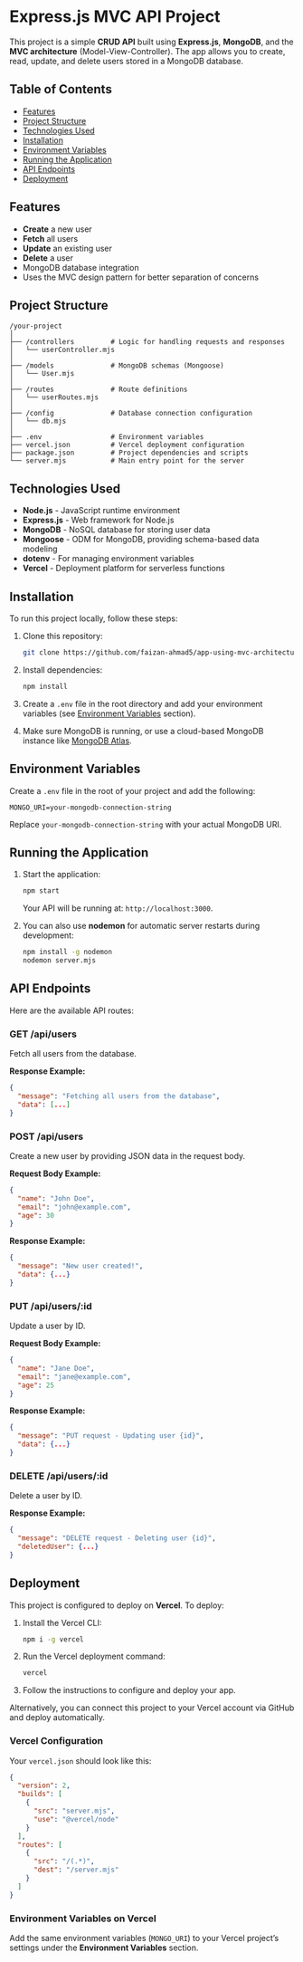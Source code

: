 # Express.js MVC API Project

This project is a simple **CRUD API** built using **Express.js**, **MongoDB**, and the **MVC architecture** (Model-View-Controller). The app allows you to create, read, update, and delete users stored in a MongoDB database.

## Table of Contents

- [Features](#features)
- [Project Structure](#project-structure)
- [Technologies Used](#technologies-used)
- [Installation](#installation)
- [Environment Variables](#environment-variables)
- [Running the Application](#running-the-application)
- [API Endpoints](#api-endpoints)
- [Deployment](#deployment)

## Features

- **Create** a new user
- **Fetch** all users
- **Update** an existing user
- **Delete** a user
- MongoDB database integration
- Uses the MVC design pattern for better separation of concerns

## Project Structure

```
/your-project
│
├── /controllers         # Logic for handling requests and responses
│   └── userController.mjs
│
├── /models              # MongoDB schemas (Mongoose)
│   └── User.mjs
│
├── /routes              # Route definitions
│   └── userRoutes.mjs
│
├── /config              # Database connection configuration
│   └── db.mjs
│
├── .env                 # Environment variables
├── vercel.json          # Vercel deployment configuration
├── package.json         # Project dependencies and scripts
└── server.mjs           # Main entry point for the server
```

## Technologies Used

- **Node.js** - JavaScript runtime environment
- **Express.js** - Web framework for Node.js
- **MongoDB** - NoSQL database for storing user data
- **Mongoose** - ODM for MongoDB, providing schema-based data modeling
- **dotenv** - For managing environment variables
- **Vercel** - Deployment platform for serverless functions

## Installation

To run this project locally, follow these steps:

1. Clone this repository:

   ```bash
   git clone https://github.com/faizan-ahmad5/app-using-mvc-architecture.git
   ```

2. Install dependencies:

   ```bash
   npm install
   ```

3. Create a `.env` file in the root directory and add your environment variables (see [Environment Variables](#environment-variables) section).

4. Make sure MongoDB is running, or use a cloud-based MongoDB instance like [MongoDB Atlas](https://www.mongodb.com/cloud/atlas).

## Environment Variables

Create a `.env` file in the root of your project and add the following:

```
MONGO_URI=your-mongodb-connection-string
```

Replace `your-mongodb-connection-string` with your actual MongoDB URI.

## Running the Application

1. Start the application:

   ```bash
   npm start
   ```

   Your API will be running at: `http://localhost:3000`.

2. You can also use **nodemon** for automatic server restarts during development:

   ```bash
   npm install -g nodemon
   nodemon server.mjs
   ```

## API Endpoints

Here are the available API routes:

### **GET /api/users**
Fetch all users from the database.

**Response Example:**
```json
{
  "message": "Fetching all users from the database",
  "data": [...]
}
```

### **POST /api/users**
Create a new user by providing JSON data in the request body.

**Request Body Example:**
```json
{
  "name": "John Doe",
  "email": "john@example.com",
  "age": 30
}
```

**Response Example:**
```json
{
  "message": "New user created!",
  "data": {...}
}
```

### **PUT /api/users/:id**
Update a user by ID.

**Request Body Example:**
```json
{
  "name": "Jane Doe",
  "email": "jane@example.com",
  "age": 25
}
```

**Response Example:**
```json
{
  "message": "PUT request - Updating user {id}",
  "data": {...}
}
```

### **DELETE /api/users/:id**
Delete a user by ID.

**Response Example:**
```json
{
  "message": "DELETE request - Deleting user {id}",
  "deletedUser": {...}
}
```

## Deployment

This project is configured to deploy on **Vercel**. To deploy:

1. Install the Vercel CLI:

   ```bash
   npm i -g vercel
   ```

2. Run the Vercel deployment command:

   ```bash
   vercel
   ```

3. Follow the instructions to configure and deploy your app.

Alternatively, you can connect this project to your Vercel account via GitHub and deploy automatically.

### Vercel Configuration

Your `vercel.json` should look like this:

```json
{
  "version": 2,
  "builds": [
    {
      "src": "server.mjs",
      "use": "@vercel/node"
    }
  ],
  "routes": [
    {
      "src": "/(.*)",
      "dest": "/server.mjs"
    }
  ]
}
```

### Environment Variables on Vercel

Add the same environment variables (`MONGO_URI`) to your Vercel project’s settings under the **Environment Variables** section.
